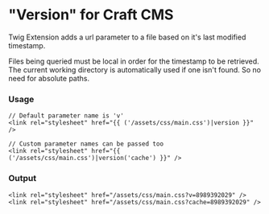 # **"Version"** for Craft CMS
Twig Extension adds a url parameter to a file based on it's last modified timestamp.

Files being queried must be local in order for the timestamp to be retrieved. The current working directory is automatically used if one isn't found. So no need for absolute paths.

### Usage
```
// Default parameter name is 'v'
<link rel="stylesheet" href="{{ ('/assets/css/main.css')|version }}" />

// Custom parameter names can be passed too
<link rel="stylesheet" href="{{ ('/assets/css/main.css')|version('cache') }}" />
```

### Output
```
<link rel="stylesheet" href="/assets/css/main.css?v=8989392029" />
<link rel="stylesheet" href="/assets/css/main.css?cache=8989392029" />
```
